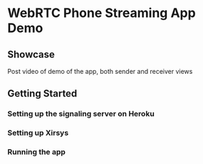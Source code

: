 # WebRTC Phone Streaming App Demo

## Showcase

Post video of demo of the app, both sender and receiver views

## Getting Started

### Setting up the signaling server on Heroku

### Setting up Xirsys

### Running the app
